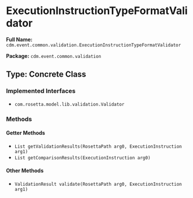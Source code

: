 # ExecutionInstructionTypeFormatValidator

**Full Name:** `cdm.event.common.validation.ExecutionInstructionTypeFormatValidator`

**Package:** `cdm.event.common.validation`

## Type: Concrete Class

### Implemented Interfaces

- `com.rosetta.model.lib.validation.Validator`

### Methods

#### Getter Methods

- `List getValidationResults(RosettaPath arg0, ExecutionInstruction arg1)`
- `List getComparisonResults(ExecutionInstruction arg0)`

#### Other Methods

- `ValidationResult validate(RosettaPath arg0, ExecutionInstruction arg1)`

